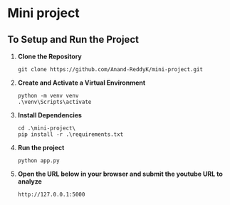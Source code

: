 # Mini project

## To Setup and Run the Project
1. **Clone the Repository**
   
   ```
   git clone https://github.com/Anand-ReddyK/mini-project.git
   ```
2. **Create and Activate a Virtual Environment**

   ```
   python -m venv venv
   .\venv\Scripts\activate
   ```
3. **Install Dependencies**
   ```
   cd .\mini-project\
   pip install -r .\requirements.txt
   ```

4. **Run the project**
   ```
   python app.py
   ```
5. **Open the URL below in your browser and submit the youtube URL to analyze**
   ```
   http://127.0.0.1:5000
   ```
